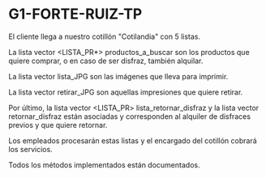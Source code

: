 # G1-FORTE-RUIZ-TP
El cliente llega a nuestro cotillón "Cotilandia" con 5 listas.

 La lista vector <LISTA_PR*> productos_a_buscar son los productos que quiere comprar, o en caso de ser disfraz, también alquilar.
 
 La lista  vector <JPG> lista_JPG son las imágenes que lleva para imprimir.
 
 La lista  vector <ALQUILER> retirar_JPG son aquellas impresiones que quiere retirar.
 
 Por último, la lista vector <LISTA_PR> lista_retornar_disfraz y la lista vector <ALQUILER> retornar_disfraz están asociadas y corresponden al alquiler de disfraces previos y que quiere retornar.
 
 Los empleados procesarán estas listas y el encargado del cotillón cobrará los servicios.
  
  Todos los métodos implementados están documentados.
